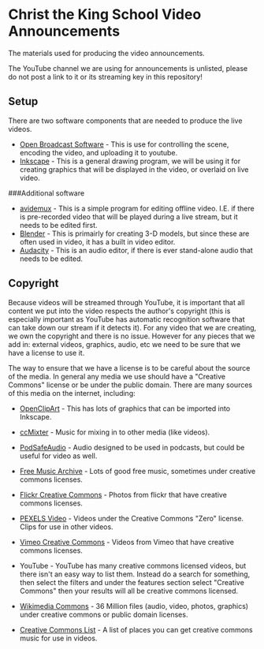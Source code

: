 # Christ the King School Video Announcements

The materials used for producing the video announcements.

The YouTube channel we are using for announcements is unlisted, please do not post a link to it or its streaming key in this repository!



## Setup
There are two software components that are needed to produce the live videos. 

*   [Open Broadcast Software](https://obsproject.com/) - This is use for controlling the scene, encoding the video, and uploading it to youtube. 
*   [Inkscape](https://inkscape.org/en/) - This is a general drawing program, we will be using it for creating graphics that will be displayed in the video, or overlaid on live video.

###Additional software

*   [avidemux](http://fixounet.free.fr/avidemux/) - This is a simple program for editing offline video. I.E. if there is pre-recorded video that will be played during a live stream, but it needs to be edited first.
*   [Blender](https://www.blender.org/) - This is primairly for creating 3-D models, but since these are often used in video, it has a built in video editor.
*   [Audacity](http://www.audacityteam.org/) - This is an audio editor, if there is ever stand-alone audio that needs to be edited.


## Copyright

Because videos will be streamed through YouTube, it is important that all content we put into the video respects the author's copyright (this is especially important as YouTube has automatic recognition software that can take down our stream if it detects it). For any video that we are creating, we own the copyright and there is no issue. However for any pieces that we add in: external videos, graphics, audio, etc we need to be sure that we have a license to use it. 

The way to ensure that we have a license is to be careful about the source of the media. In general any media we use should have a "Creative Commons" license or be under the public domain. There are many sources of this media on the internet, including:

*   [OpenClipArt](https://openclipart.org/) - This has lots of graphics that can be imported into Inkscape.
*   [ccMixter](http://ccmixter.org/) - Music for mixing in to other media (like videos).
*   [PodSafeAudio](http://www.podsafeaudio.com/) - Audio designed to be used in podcasts, but could be useful for video as well.
*   [Free Music Archive](http://freemusicarchive.org/) - Lots of good free music, sometimes under creative commons licenses.
*   [Flickr Creative Commons](https://www.flickr.com/creativecommons/) - Photos from flickr that have creative commons licenses.
*   [PEXELS Video](https://videos.pexels.com/video-license) - Videos under the Creative Commons "Zero" license. Clips for use in other videos.
*   [Vimeo Creative Commons](https://vimeo.com/creativecommons) - Videos from Vimeo that have creative commons licenses.
*   YouTube - YouTube has many creative commons licensed videos, but there isn't an easy way to list them. Instead do a search for something, then select the filters and under the features section select "Creative Commons" then your results will all be creative commons licensed.
*   [Wikimedia Commons](https://commons.wikimedia.org/wiki/Main_Page) - 36 Million files (audio, video, photos, graphics) under creative commons or public domain licenses. 

*   [Creative Commons List](https://creativecommons.org/about/program-areas/arts-culture/arts-culture-resources/legalmusicforvideos/) - A list of places you can get creative commons music for use in videos.
